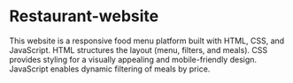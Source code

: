 # Restaurant-website
This website is a responsive food menu platform built with HTML, CSS, and JavaScript.  HTML structures the layout (menu, filters, and meals). CSS provides styling for a visually appealing and mobile-friendly design. JavaScript enables dynamic filtering of meals by price. 
